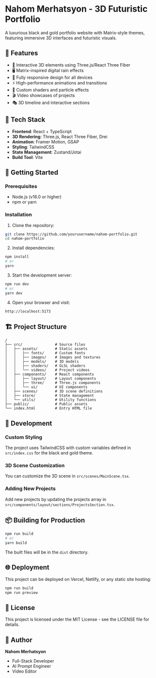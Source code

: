 # Nahom Merhatsyon - 3D Futuristic Portfolio

A luxurious black and gold portfolio website with Matrix-style themes, featuring immersive 3D interfaces and futuristic visuals.

## 📌 Features

- 🔮 Interactive 3D elements using Three.js/React Three Fiber
- 🖥️ Matrix-inspired digital rain effects
- 📱 Fully responsive design for all devices
- ⚡ High-performance animations and transitions
- 🎨 Custom shaders and particle effects
- 🎬 Video showcases of projects
- 🎭 3D timeline and interactive sections

## 🧰 Tech Stack

- **Frontend**: React + TypeScript
- **3D Rendering**: Three.js, React Three Fiber, Drei
- **Animation**: Framer Motion, GSAP
- **Styling**: TailwindCSS
- **State Management**: Zustand/Jotai
- **Build Tool**: Vite

## 🚀 Getting Started

### Prerequisites

- Node.js (v16.0 or higher)
- npm or yarn

### Installation

1. Clone the repository:
```bash
git clone https://github.com/yourusername/nahom-portfolio.git
cd nahom-portfolio
```

2. Install dependencies:
```bash
npm install
# or
yarn
```

3. Start the development server:
```bash
npm run dev
# or
yarn dev
```

4. Open your browser and visit:
```
http://localhost:5173
```

## 🏗️ Project Structure

```
/
├── src/               # Source files
│   ├── assets/        # Static assets
│   │   ├── fonts/     # Custom fonts
│   │   ├── images/    # Images and textures
│   │   ├── models/    # 3D models
│   │   ├── shaders/   # GLSL shaders
│   │   └── videos/    # Project videos
│   ├── components/    # React components
│   │   ├── layout/    # Layout components
│   │   ├── three/     # Three.js components
│   │   └── ui/        # UI components
│   ├── scenes/        # 3D scene definitions
│   ├── store/         # State management
│   └── utils/         # Utility functions
├── public/            # Public assets
└── index.html         # Entry HTML file
```

## 🔧 Development

### Custom Styling

The project uses TailwindCSS with custom variables defined in `src/index.css` for the black and gold theme.

### 3D Scene Customization

You can customize the 3D scene in `src/scenes/MainScene.tsx`.

### Adding New Projects

Add new projects by updating the projects array in `src/components/layout/sections/ProjectsSection.tsx`.

## 📦 Building for Production

```bash
npm run build
# or
yarn build
```

The built files will be in the `dist` directory.

## 🌐 Deployment

This project can be deployed on Vercel, Netlify, or any static site hosting:

```bash
npm run build
npm run preview
```

## 📄 License

This project is licensed under the MIT License - see the LICENSE file for details.

## 👤 Author

**Nahom Merhatsyon**
- Full-Stack Developer
- AI Prompt Engineer
- Video Editor 

